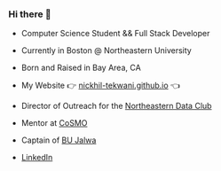 ### Hi there 👋

- Computer Science Student && Full Stack Developer

- Currently in Boston @ Northeastern University
- Born and Raised in Bay Area, CA

- My Website 👉 [nickhil-tekwani.github.io](nickhil-tekwani.github.io) 👈

- Director of Outreach for the [Northeastern Data Club](https://github.com/northeastern-data-club)
- Mentor at [CoSMO](http://cosmo.khoury.northeastern.edu/)
- Captain of [BU Jalwa](https://www.youtube.com/user/JalwaBU)

- [LinkedIn](https://www.linkedin.com/in/nickhil-tekwani/)

